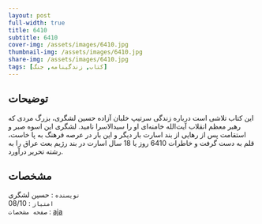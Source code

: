 ```yaml
---
layout: post
full-width: true
title: 6410
subtitle: 6410
cover-img: /assets/images/6410.jpg
thumbnail-img: /assets/images/6410.jpg
share-img: /assets/images/6410.jpg
tags: [کتاب, زندگینامه, جنگ]
---
```


## توضیحات
این کتاب تلاشی است درباره زندگی سرتیپ خلبان آزاده حسین لشگری، بزرگ مردی که رهبر معظم انقلاب آیت‌الله خامنه‌ای او را سیدالاسرا نامید. لشگری این اسوه صبر و استقامت پس از رهایی از بند اسارت بار دیگر و این بار در عرصه فرهنگ به پا خاست، قلم به دست گرفت و خاطرات 6410 روز یا 18 سال اسارت در بند رژیم بعث عراق را به رشته تحریر درآورد.  

## مشخصات
`نویسنده` : حسین لشگری  
`امتیاز` : 08/10  
`صفحه مشخصات` : [aja](https://www.aja.ir/portal/home/?872/%D8%B3%D8%A7%D8%B2%D9%85%D8%A7%D9%86-%D8%B9%D9%82%DB%8C%D8%AF%D8%AA%DB%8C-%D8%B3%DB%8C%D8%A7%D8%B3%DB%8C-%D8%A7%D8%B1%D8%AA%D8%B4)  
